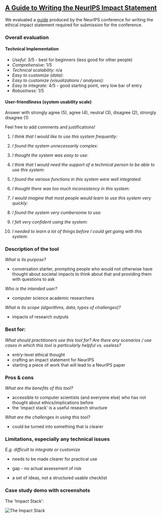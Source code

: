 ## [A Guide to Writing the NeurIPS Impact Statement](https://medium.com/@operations_18894/a-guide-to-writing-the-neurips-impact-statement-4293b723f832)

We evaluated a [guide](https://medium.com/@operations_18894/a-guide-to-writing-the-neurips-impact-statement-4293b723f832) produced by the NeurIPS conference for writing the ethical impact statement required for submission for the conference.

### Overall evaluation

#### Technical Implementation

- _Useful:_ 3/5 - best for beginners (less good for other people)
- _Comprehensive:_ 1/5
- _Technical scalability:_ n/a
- _Easy to customize (data):_
- _Easy to customize (visualizations / analyses):_
- _Easy to integrate:_ 4/5 - good starting point, very low bar of entry
- _Robustness:_ 1/5

#### User-friendliness (system usability scale)

Answer with strongly agree (5), agree (4), neutral (3), disagree (2), strongly disagree (1)

Feel free to add comments and justifications!

1. _I think that I would like to use this system frequently:_

2. _I found the system unnecessarily complex:_

3. _I thought the system was easy to use:_

4. _I think that I would need the support of a technical person to be able to use this system:_

5. _I found the various functions in this system were well integrated:_

6. _I thought there was too much inconsistency in this system:_

7. _I would imagine that most people would learn to use this system very quickly:_

8. _I found the system very cumbersome to use:_

9. _I felt very confident using the system:_

10. _I needed to learn a lot of things before I could get going with this system:_

### Description of the tool

_What is its purpose?_ 
- conversation starter, prompting people who would not otherwise have thought about societal impacts to think about that and providing them with questions to ask

_Who is the intended user?_ 
- computer science academic researchers

_What is its scope (algorithms, data, types of challenges)?_
- impacts of research outputs

### Best for:

_What should practitioners use this tool for? Are there any scenarios / use cases in which this tool is particularly helpful vs. useless?_

- entry-level ethical thought
- crafting an impact statement for NeurIPS
- starting a piece of work that will lead to a NeurIPS paper

### Pros & cons

_What are the benefits of this tool?_

- accessible to computer scientists (and everyone else) who has not thought about ethics/implications before
- the ‘impact stack’ is a useful research structure

_What are the challenges in using this tool?_

- could be turned into something that is clearer

### Limitations, especially any technical issues

_E.g. difficult to integrate or customize_

- needs to be made clearer for practical use

- gap - no actual assessment of risk

- a set of ideas, not a structured usable checklist

### Case study demo with screenshots

The 'Impact Stack':

![The Impact Stack](../_media/image33.png)
